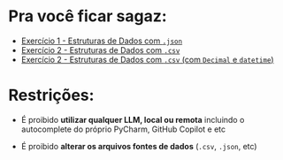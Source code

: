 # Pra você ficar sagaz:
- [Exercício 1 - Estruturas de Dados com `.json`](01/README.md)
- [Exercício 2 - Estruturas de Dados com `.csv`](02/README.md)
- [Exercício 2 - Estruturas de Dados com `.csv` (com `Decimal` e `datetime`)](03/README.md)


# Restrições:

- É proibido **utilizar qualquer LLM, local ou remota** incluindo o autocomplete do próprio PyCharm, GitHub Copilot e etc

- É proibido **alterar os arquivos fontes de dados** (`.csv`, `.json`, etc) 

